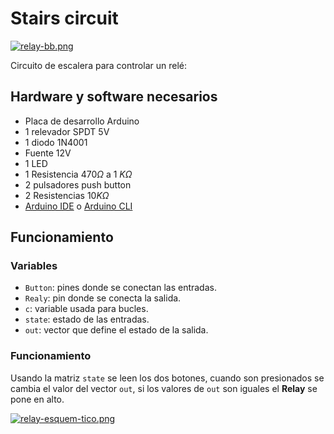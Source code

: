 # Stairs circuit
[![relay-bb.png](https://i.postimg.cc/brPR5sfP/relay-bb.png)](https://postimg.cc/k6j86M5Y)

Circuito de escalera para controlar un relé:

## Hardware y software necesarios
- Placa de desarrollo Arduino 
- 1 relevador SPDT 5V
- 1 diodo 1N4001
- Fuente 12V
- 1 LED
- 1 Resistencia $\displaystyle 470\Omega$ a 1 $\displaystyle K\Omega$
- 2 pulsadores push button
- 2 Resistencias $\displaystyle 10 K\Omega$
- [Arduino IDE](https://www.arduino.cc/en/software) o [Arduino CLI](https://arduino.github.io/arduino-cli/0.23/installation/)

## Funcionamiento
### Variables
- ```Button```: pines donde se conectan las entradas.
- ```Realy```: pin donde se conecta la salida.
- ```c```: variable usada para bucles.
- ```state```: estado de las entradas.
- ```out```: vector que define el estado de la salida.

### Funcionamiento
Usando la matriz ```state``` se leen los dos botones, cuando son presionados se cambia el valor del vector ```out```, si los valores de ```out``` son iguales el **Relay** se pone en alto.

[![relay-esquem-tico.png](https://i.postimg.cc/sX7cK58K/relay-esquem-tico.png)](https://postimg.cc/dkQrVZJT)
